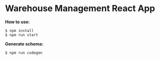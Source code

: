 # Warehouse Management React App

**How to use:**

```
$ npm install
$ npm run start
```

**Generate schema:**

```
$ npm run codegen
```
